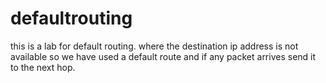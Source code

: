 # defaultrouting
this is a lab for default routing. where the destination ip address is not available so we have used a default route and if any packet arrives send it to the next hop.

